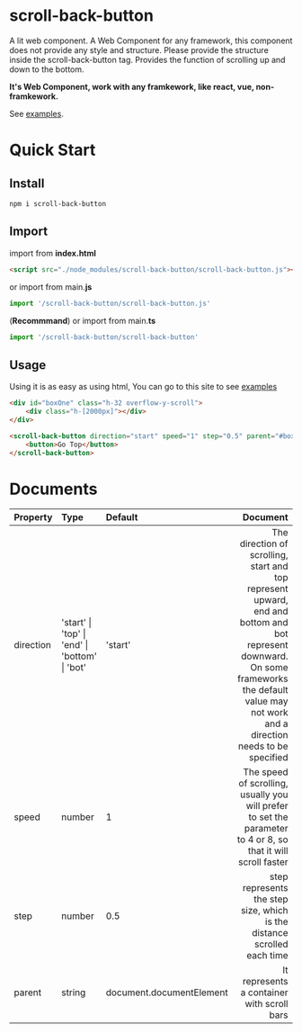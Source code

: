 # scroll-back-button

A lit web component. A Web Component for any framework, this component does not provide any style and structure. Please provide the structure inside the scroll-back-button tag. Provides the function of scrolling up and down to the bottom.

**It's Web Component, work with any framkework, like react, vue, non-framkework.**

See [examples](https://bre97-web.github.io/scroll-back-button/).

# Quick Start

## Install

```
npm i scroll-back-button
```

## Import

import from **index.html**
```html
<script src="./node_modules/scroll-back-button/scroll-back-button.js"></script>
```

or import from main.**js**
```js
import '/scroll-back-button/scroll-back-button.js'
```

(**Recommmand**)
or import from main.**ts**
```ts
import '/scroll-back-button/scroll-back-button'
```

## Usage

Using it is as easy as using html, You can go to this site to see [examples](https://bre97-web.github.io/scroll-back-button/)

```html
<div id="boxOne" class="h-32 overflow-y-scroll">
    <div class="h-[2000px]"></div>
</div>

<scroll-back-button direction="start" speed="1" step="0.5" parent="#boxOne">
    <button>Go Top</button>
</scroll-back-button>
```

# Documents

|Property|Type|Default|Document|
|:--|:-|:--|--:|
|direction|'start' \| 'top' \| 'end' \| 'bottom' \| 'bot'|'start'|The direction of scrolling, start and top represent upward, end and bottom and bot represent downward. On some frameworks the default value may not work and a direction needs to be specified|
|speed|number|1|The speed of scrolling, usually you will prefer to set the parameter to 4 or 8, so that it will scroll faster|
|step|number|0.5|step represents the step size, which is the distance scrolled each time|
|parent|string|document.documentElement|It represents a container with scroll bars|